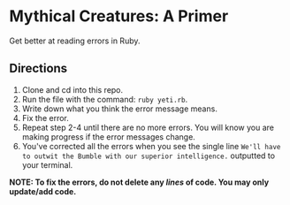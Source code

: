 # Mythical Creatures: A Primer
Get better at reading errors in Ruby.

## Directions
1. Clone and cd into this repo.
2. Run the file with the command: `ruby yeti.rb`. 
3. Write down what you think the error message means.
4. Fix the error.
5. Repeat step 2-4 until there are no more errors. You will know you are making progress if the error messages change.
6. You've corrected all the errors when you see the single line `We'll have to outwit the Bumble with our superior intelligence.` outputted to your terminal.

**NOTE: To fix the errors, do not delete any *lines* of code. You may only update/add code.**
